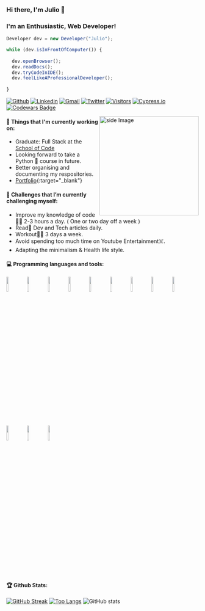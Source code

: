 ### Hi there, I'm Julio 👋
### I'm an Enthusiastic, Web Developer!
```javascript
Developer dev = new Developer("Julio");

while (dev.isInFrontOfComputer()) {
  
  dev.openBrowser();
  dev.readDocs();
  dev.tryCodeInIDE();
  dev.feelLikeAProfessionalDeveloper();
  
}
```
[![Github](https://img.shields.io/github/followers/lakorthus?label=Github&style=social)](https://github.com/lakorthus)
[![Linkedin](https://img.shields.io/badge/-LinkedIn-blue?style=flat&logo=Linkedin&logoColor=white)](https://www.linkedin.com/in/jv-frontend-developer/)
[![Gmail](https://img.shields.io/badge/-Gmail-c14438?style=flat&logo=Gmail&logoColor=white)](mailto:lakorthus@gmail.com)
[![Twitter](https://img.shields.io/twitter/follow/lakorthus?label=Twitter&style=social)](https://twitter.com/lakorthus/)
[![Visitors](https://visitor-badge.laobi.icu/badge?page_id=lakorthus.lakorthus)](https://github.com/lakorthus/)
[![Cypress.io](https://img.shields.io/badge/tested%20with-Cypress-04C38E.svg)](https://www.cypress.io/)
<a target="_blank" href="https://www.codewars.com/users/Lakorthus"><img src="https://www.codewars.com/users/Lakorthus/badges/micro" alt="Codewars Badge" /></a>
<!-- gif Image -->
<img src="https://media.giphy.com/media/M9gbBd9nbDrOTu1Mqx/giphy.gif" alt="side Image" align="right" width="260" height="auto" />

#### 💼  Things that I'm currently working on: 
* Graduate: Full Stack at the [School of Code](https://www.schoolofcode.co.uk/)
* Looking forward to take a Python 🐍 course in future.
* Better organising and documenting my respositories.
* [Portfolio](https://next-portfolio-khaki-nine.vercel.app/){:target="_blank"}
#### 🌱 Challenges that I’m currently challenging myself:
* Improve my knowledge of code:man_technologist: 2-3 hours a day. ( One or two day off a week ) 
* Read:newspaper: Dev and Tech articles daily.
* Workout:weight_lifting_man: 3 days a week. 
* Avoid spending too much time on Youtube Entertainment:skull_and_crossbones:.
* Adapting the minimalism & Health life style.

#### :computer: Programming languages and tools: 
<p>
  <code><img width="10%" src="https://www.vectorlogo.zone/logos/mysql/mysql-ar21.svg"></code>
  <code><img width="10%" src="https://www.vectorlogo.zone/logos/mongodb/mongodb-ar21.svg"></code>
  <code><img width="10%" src="https://www.vectorlogo.zone/logos/git-scm/git-scm-ar21.svg"></code>
  <code><img width="10%" src="https://www.vectorlogo.zone/logos/reactjs/reactjs-ar21.svg"></code>
  <code><img width="10%" src="https://www.vectorlogo.zone/logos/angular/angular-ar21.svg"></code>
  <code><img width="10%" src="https://www.vectorlogo.zone/logos/sass-lang/sass-lang-ar21.svg"></code>
  <code><img width="10%" src="https://www.vectorlogo.zone/logos/docker/docker-ar21.svg"></code>
  <code><img width="10%" src="https://www.vectorlogo.zone/logos/nodejs/nodejs-ar21.svg"></code>
  <code><img width="10%" src="https://www.vectorlogo.zone/logos/getbootstrap/getbootstrap-ar21.svg"></code>
  <code><img width="10%" src="https://www.vectorlogo.zone/logos/w3_html5/w3_html5-ar21.svg"></code>
  <code><img width="10%" src="https://www.vectorlogo.zone/logos/netlifyapp_watercss/netlifyapp_watercss-official.svg"></code>
  <code><img width="10%" src="https://www.vectorlogo.zone/logos/javascript/javascript-ar21.svg"></code>
</p>

#### 🏆 Github Stats:

[![GitHub Streak](http://github-readme-streak-stats.herokuapp.com?user=Lakorthus&theme=dracula&hide_border=true)](https://git.io/streak-stats)
[![Top Langs](https://github-readme-stats.vercel.app/api/top-langs/?username=Lakorthus&layout=compact&theme=dracula&hide_border=true)](https://github.com/anuraghazra/github-readme-stats)
![GitHub stats](https://github-readme-stats.vercel.app/api?username=Lakorthus&show_icons=true&theme=dracula&hide_border=true)


